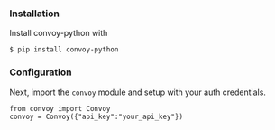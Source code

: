 ### Installation

Install convoy-python with

```bash[terminal]
$ pip install convoy-python
```

### Configuration

Next, import the `convoy` module and setup with your auth credentials.

```python[example]
from convoy import Convoy
convoy = Convoy({"api_key":"your_api_key"})
```
